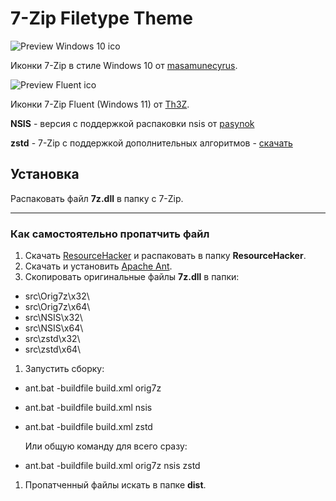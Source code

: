 # 7-Zip Filetype Theme

![Preview Windows 10 ico](https://github.com/Mr4Mike4/7-Zip-Filetype-Theme/raw/master/theme_windows_10/info/preview_big.png)

Иконки 7-Zip в стиле Windows 10 от [masamunecyrus](https://www.deviantart.com/masamunecyrus).

![Preview Fluent ico](https://github.com/Mr4Mike4/7-Zip-Filetype-Theme/raw/master/theme_fluent/info/preview.jpg)

Иконки 7-Zip Fluent (Windows 11) от [Th3Z](https://www.deviantart.com/th3z).

**NSIS** - версия с поддержкой распаковки nsis от [pasynok]()

**zstd** - 7-Zip с поддержкой дополнительных алгоритмов - [скачать](https://github.com/mcmilk/7-Zip-zstd)

## Установка

Распаковать файл **7z.dll** в папку с 7-Zip.

------

### Как самостоятельно пропатчить файл

1. Скачать [ResourceHacker](http://www.angusj.com/resourcehacker/) и распаковать в папку **ResourceHacker**.
1. Скачать и установить [Apache Ant](https://ant.apache.org/).
1. Скопировать оригинальные файлы **7z.dll** в папки:

- src\Orig7z\x32\
- src\Orig7z\x64\
- src\NSIS\x32\
- src\NSIS\x64\
- src\zstd\x32\
- src\zstd\x64\

1. Запустить сборку:

- ant.bat -buildfile build.xml orig7z
- ant.bat -buildfile build.xml nsis
- ant.bat -buildfile build.xml zstd

  Или общую команду для всего сразу:
- ant.bat -buildfile build.xml orig7z nsis zstd

1. Пропатченный файлы искать в папке **dist**.
